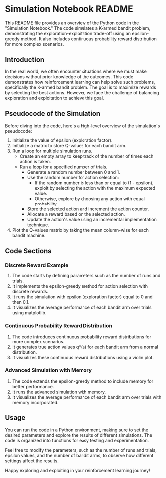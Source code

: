 # Simulation Notebook README

This README file provides an overview of the Python code in the "Simulation Notebook." The code simulates a K-armed bandit problem, demonstrating the exploration-exploitation trade-off using an epsilon-greedy method. It also includes continuous probability reward distribution for more complex scenarios.

## Introduction

In the real world, we often encounter situations where we must make decisions without prior knowledge of the outcomes. This code demonstrates how reinforcement learning can help solve such problems, specifically the K-armed bandit problem. The goal is to maximize rewards by selecting the best actions. However, we face the challenge of balancing exploration and exploitation to achieve this goal.

## Pseudocode of the Simulation

Before diving into the code, here's a high-level overview of the simulation's pseudocode:

1. Initialize the value of epsilon (exploration factor).
2. Initialize a matrix to store Q-values for each bandit arm.
3. Run a loop for multiple simulation runs.
   - Create an empty array to keep track of the number of times each action is taken.
   - Run a loop for a specified number of trials.
     - Generate a random number between 0 and 1.
     - Use the random number for action selection:
       - If the random number is less than or equal to (1 - epsilon), exploit by selecting the action with the maximum expected value.
       - Otherwise, explore by choosing any action with equal probability.
     - Store the selected action and increment the action counter.
     - Allocate a reward based on the selected action.
     - Update the action's value using an incremental implementation technique.
4. Plot the Q-values matrix by taking the mean column-wise for each bandit machine.

## Code Sections

### Discrete Reward Example

1. The code starts by defining parameters such as the number of runs and trials.
2. It implements the epsilon-greedy method for action selection with discrete rewards.
3. It runs the simulation with epsilon (exploration factor) equal to 0 and then 0.1.
4. It visualizes the average performance of each bandit arm over trials using matplotlib.

### Continuous Probability Reward Distribution

1. The code introduces continuous probability reward distributions for more complex scenarios.
2. It generates true action values q*(a) for each bandit arm from a normal distribution.
3. It visualizes these continuous reward distributions using a violin plot.

### Advanced Simulation with Memory

1. The code extends the epsilon-greedy method to include memory for better performance.
2. It runs the advanced simulation with memory.
3. It visualizes the average performance of each bandit arm over trials with memory incorporated.

## Usage

You can run the code in a Python environment, making sure to set the desired parameters and explore the results of different simulations. The code is organized into functions for easy testing and experimentation.

Feel free to modify the parameters, such as the number of runs and trials, epsilon values, and the number of bandit arms, to observe how different settings affect the results.

Happy exploring and exploiting in your reinforcement learning journey!
